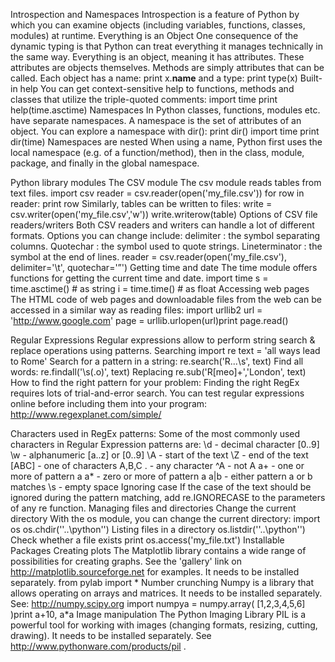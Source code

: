 
Introspection and Namespaces
Introspection is a feature of Python by which you can examine objects (including variables, functions, classes, modules) at runtime. 
Everything is an Object
One consequence of the dynamic typing is that Python can treat everything it manages technically in the same way. Everything is an object, meaning it has attributes. These attributes are objects themselves. Methods are simply attributes that can be called. 
Each object has a name:
print x.__name__
and a type:
print type(x)
Built-in help
You can get context-sensitive help to functions, methods and classes that utilize the triple-quoted comments:
import time
print help(time.asctime)
Namespaces
In Python classes, functions, modules etc. have separate namespaces. A namespace is the set of attributes of an object. You can explore a namespace with dir():
print dir()
import time
print dir(time)
Namespaces are nested
When using a name, Python first uses the local namespace (e.g. of a function/method), then in the class, module, package, and finally in the global namespace.


Python library modules
The CSV module
The csv module reads tables from text files.
import csv
reader = csv.reader(open('my_file.csv'))
for row in reader:
    print row
Similarly, tables can be written to files:
write = csv.writer(open('my_file.csv','w'))
write.writerow(table)
Options of CSV file readers/writers
Both CSV readers and writers can handle a lot of different formats. Options you can change include:
delimiter : the symbol separating columns.
Quotechar : the symbol used to quote strings.
Lineterminator : the symbol at the end of lines.
reader = csv.reader(open('my_file.csv'),  delimiter='\t', quotechar='”')
Getting time and date
The time module offers functions for getting the current time and date.
import time
s = time.asctime()   # as string
i = time.time()      # as float
Accessing web pages
The HTML code of web pages and downloadable files from the web can be accessed in a similar way as reading files:
import urllib2
url = 'http://www.google.com'
page = urllib.urlopen(url)print page.read()



Regular Expressions
Regular expressions allow to perform string search & replace operations using patterns.
Searching
import re
text = 'all ways lead to Rome'
Search for a pattern in a string:
re.search('R...\s', text)
Find all words:
re.findall('\s(.o)', text)
Replacing
re.sub('R[meo]+','London', text)
How to find the right pattern for your problem:
Finding the right RegEx requires lots of trial-and-error search. You can test regular expressions online before including them into your program:
http://www.regexplanet.com/simple/

Characters used in RegEx patterns:
Some of the most commonly used characters in Regular Expression patterns are:
\d    	- decimal character [0..9]
\w    	- alphanumeric [a..z] or [0..9]
\A	- start of the text
\Z	- end of the text
[ABC] 	- one of characters A,B,C
.     	- any character
^A   	- not A
a+     	- one or more of pattern a
a*	- zero or more of pattern a
a|b   	- either pattern a or b matches
\s       - empty space 
Ignoring case
If the case of the text should be ignored during the pattern matching, add re.IGNORECASE to the parameters of any re function.
Managing files and directories
Change the current directory
With the os module, you can change the current directory:
import os
os.chdir(''..\\python'')
Listing files in a directory
os.listdir(''..\\python'')
Check whether a file exists
print os.access('my_file.txt')
Installable Packages
Creating plots
The Matplotlib library contains a wide range of possibilities for creating graphs. See the 'gallery' link on http://matplotlib.sourceforge.net for examples. It needs to be installed separately.
from pylab import *
Number crunching
Numpy is a library that allows operating on arrays and matrices. It needs to be installed separately. See: http://numpy.scipy.org
import numpya = numpy.array( [1,2,3,4,5,6] )print a+10, a*a
Image manipulation
The Python Imaging Library PIL is a powerful tool for working with images (changing formats, resizing, cutting, drawing). It needs to be installed separately. See http://www.pythonware.com/products/pil .

